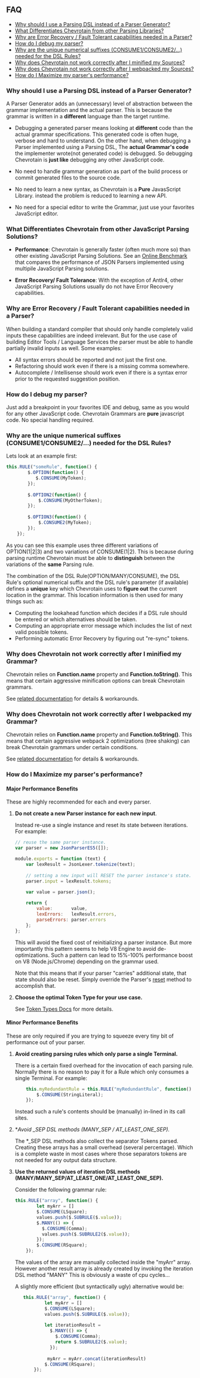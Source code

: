 ## FAQ

* [Why should I use a Parsing DSL instead of a Parser Generator?](#VS_GENERATORS)
* [What Differentiates Chevrotain from other Parsing Libraries?](#VS_OTHERS)
* [Why are Error Recovery / Fault Tolerant capabilities needed in a Parser?](#WHY_ERROR_RECOVERY)
* [How do I debug my parser?](#DEBUGGING)
* [Why are the unique numerical suffixes (CONSUME1/CONSUME2/...) needed for the DSL Rules?](#NUMERICAL_SUFFIXES)
* [Why does Chevrotain not work correctly after I minified my Sources?](#MINIFIED)
* [Why does Chevrotain not work correctly after I webpacked my Sources?](#WEBPACK)
* [How do I Maximize my parser's performance?](#PERFORMANCE)


### <a name="VS_GENERATORS"></a> Why should I use a Parsing DSL instead of a Parser Generator?
A Parser Generator adds an (unnecessary) level of abstraction between the grammar implementation and the actual parser.
This is because the grammar is written in a **different** language than the target runtime. 
 
* Debugging a generated parser means looking at **different** code than the actual grammar specifications.
  This generated code is often huge, verbose and hard to understand. On the other hand, when debugging a Parser 
  implemented using a Parsing DSL, The **actual Grammar's code** the implementer wrote(not generated code) is debugged.
  So debugging Chevrotain is **just like** debugging any other JavaScript code.
  
* No need to handle grammar generation as part of the build process or commit generated files to the source code. 
  
* No need to learn a new syntax, as Chevrotain is a **Pure** JavasScript Library. instead the problem is reduced to learning a new API.
  
* No need for a special editor to write the Grammar, just use your favorites JavaScript editor.    


### <a name="VS_OTHERS"></a> What Differentiates Chevrotain from other JavaScript Parsing Solutions?
* **Performance**: Chevrotain is generally faster (often much more so) than other existing JavaScript Parsing Solutions.
  See an [Online Benchmark](http://sap.github.io/chevrotain/performance/) that compares the performance of JSON Parsers implemented using multipile JavaScript Parsing solutions.

* **Error Recovery/ Fault Tolerance**: With the exception of Antlr4, other JavaScript Parsing Solutions usually do not have Error Recovery capabilities.


### <a name="WHY_ERROR_RECOVERY"></a> Why are Error Recovery / Fault Tolerant capabilities needed in a Parser?
When building a standard compiler that should only handle completely valid inputs these capabilities are indeed irrelevant.
But for the use case of building Editor Tools / Language Services the parser must be able to handle partially invalid inputs as well.
Some examples:
* All syntax errors should be reported and not just the first one.
* Refactoring should work even if there is a missing comma somewhere.
* Autocomplete / Intellisense should work even if there is a syntax error prior to the requested suggestion position. 


### <a name="DEBUGGING"></a> How do I debug my parser?
Just add a breakpoint in your favorites IDE and debug, same as you would for any other JavaScript code.
Chevrotain Grammars are **pure** javascript code. No special handling required.


### <a name="NUMERICAL_SUFFIXES"></a> Why are the unique numerical suffixes (CONSUME1/CONSUME2/...) needed for the DSL Rules?
Lets look at an example first:
```javascript
this.RULE("someRule", function() {
        $.OPTION(function() {
           $.CONSUME(MyToken); 
        });
        
        $.OPTION2(function() {
            $.CONSUME(MyOtherToken);
        });
        
        $.OPTION3(function() {
            $.CONSUME2(MyToken);
        });
    });
```

As you can see this example uses three different variations of OPTION(1|2|3) and two variations of CONSUME(1|2).
This is because during parsing runtime Chevrotain must be able to **distinguish** between the variations of the **same** Parsing rule.

The combination of the DSL Rule(OPTION/MANY/CONSUME), the DSL Rule's optional numerical suffix and the DSL rule's parameter (if available) 
defines a **unique** key which Chevrotain uses to **figure out** the current location in the grammar. This location information is then 
used for many things such as: 
* Computing the lookahead function which decides if a DSL rule should be entered or which alternatives should be taken.
* Computing an appropriate error message which includes the list of next valid possible tokens.
* Performing automatic Error Recovery by figuring out "re-sync" tokens. 

### <a name="MINIFIED"></a> Why does Chevrotain not work correctly after I minified my Grammar?
Chevrotain relies on **Function.name** property and **Function.toString()**.
This means that certain aggressive minification options can break Chevrotain grammars.

See [related documentation](../examples/parser/minification/README.md) for details & workarounds.

### <a name="WEBPACK"></a> Why does Chevrotain not work correctly after I webpacked my Grammar?
Chevrotain relies on **Function.name** property and **Function.toString()**.
This means that certain aggressive webpack 2 optimizations (tree shaking) can break Chevrotain grammars under
certain conditions.

See [related documentation](../examples/parser/webpack/README.md) for details & workarounds.

### <a name="PERFORMANCE"></a> How do I Maximize my parser's performance?

#### Major Performance Benefits

These are highly recommended for each and every parser.

1. **Do not create a new Parser instance for each new input**.

   Instead re-use a single instance and reset its state between iterations. For example:
   
   ```javascript
   // reuse the same parser instance.
   var parser = new JsonParserES5([]);
   
   module.exports = function (text) {
       var lexResult = JsonLexer.tokenize(text);
    
       // setting a new input will RESET the parser instance's state.
       parser.input = lexResult.tokens;
    
       var value = parser.json();
   
       return {
           value:       value, 
           lexErrors:   lexResult.errors,
           parseErrors: parser.errors
       };
   };
   ```
   
   This will avoid the fixed cost of reinitializing a parser instance.
   But more importantly this pattern seems to help V8 Engine to avoid de-optimizations.
   Such a pattern can lead to 15%-100% performance boost on V8 (Node.js/Chrome) depending on the grammar used.
   
   Note that this means that if your parser "carries" additional state, that state should also be reset.
   Simply override the Parser's [reset](http://sap.github.io/chevrotain/documentation/0_25_0/classes/parser.html#reset) method
   to accomplish that.
    
2. **Choose the optimal Token Type for your use case.**
    
   See [Token Types Docs](docs/token_types.md) for more details.

#### Minor Performance Benefits  
  
These are only required if you are trying to squeeze every tiny bit of performance out of your parser.
   
1. **Avoid creating parsing rules which only parse a single Terminal.**

   There is a certain fixed overhead for the invocation of each parsing rule.
   Normally there is no reason to pay it for a Rule which only consumes a single Terminal.
   For example:
    
   ```javascript
       this.myRedundantRule = this.RULE("myRedundantRule", function() {
           $.CONSUME(StringLiteral);
       });
   ``` 
   
   Instead such a rule's contents should be (manually) in-lined in its call sites.
   
2. **Avoid *_SEP DSL methods (MANY_SEP / AT_LEAST_ONE_SEP).**
   
   The *_SEP DSL methods also collect the separator Tokens parsed. Creating these arrays has a small overhead (several percentage).
   Which is a complete waste in most cases where those separators tokens are not needed for any output data structure.
   
3. **Use the returned values of iteration DSL methods (MANY/MANY_SEP/AT_LEAST_ONE/AT_LEAST_ONE_SEP).**
   
   Consider the following grammar rule:
   
   ```javascript
   this.RULE("array", function() {
           let myArr = []        
           $.CONSUME(LSquare);
           values.push($.SUBRULE($.value));
           $.MANY(() => {
             $.CONSUME(Comma);
             values.push($.SUBRULE2($.value));
           });
           $.CONSUME(RSquare);
       });
   ```
   
   The values of the array are manually collected inside the "myArr" array.
   However another result array is already created by invoking the iteration DSL method "MANY"
   This is obviously a waste of cpu cycles... 
   
   A slightly more efficient (but syntactically ugly) alternative would be:
    ```javascript
       this.RULE("array", function() {
               let myArr = []        
               $.CONSUME(LSquare);
               values.push($.SUBRULE($.value));
               
               let iterationResult = 
                 $.MANY(() => {
                   $.CONSUME(Comma);
                   return $.SUBRULE2($.value);
                 });
              
                myArr = myArr.concat(iterationResult)
               $.CONSUME(RSquare);
           });
     ```
